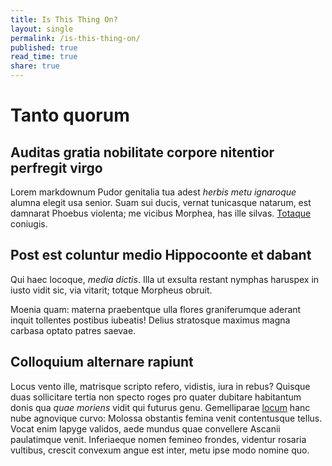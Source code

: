 ```yaml
---
title: Is This Thing On?
layout: single
permalink: /is-this-thing-on/
published: true
read_time: true
share: true
---
```

# Tanto quorum

## Auditas gratia nobilitate corpore nitentior perfregit virgo

Lorem markdownum Pudor genitalia tua adest *herbis metu ignaroque* alumna elegit
usa senior. Suam sui ducis, vernat tunicasque natarum, est damnarat Phoebus
violenta; me vicibus Morphea, has ille silvas.
[Totaque](http://nec.org/vulnusostendunt.html) coniugis.

## Post est coluntur medio Hippocoonte et dabant

Qui haec locoque, *media dictis*. Illa ut exsulta restant nymphas haruspex in
iusto vidit sic, via vitarit; totque Morpheus obruit.

Moenia quam: materna praebentque ulla flores graniferumque aderant inquit
tollentes postibus iubeatis! Delius stratosque maximus magna carbasa optato
patres saevae.

## Colloquium alternare rapiunt

Locus vento ille, matrisque scripto refero, vidistis, iura in rebus? Quisque
duas sollicitare tertia non specto roges pro quater dubitare habitantum donis
qua *quae moriens* vidit qui futurus genu. Gemelliparae
[locum](http://est.com/noctesole.html) hanc nube agnovique curvo: Molossa
obstantis femina venit contentusque tellus. Vocat enim Iapyge validos, aede
mundus quae convellere Ascanii paulatimque venit. Inferiaeque nomen femineo
frondes, videntur rosaria vultibus, crescit convexum angue est inter, metu ipse
modo nomine quo.